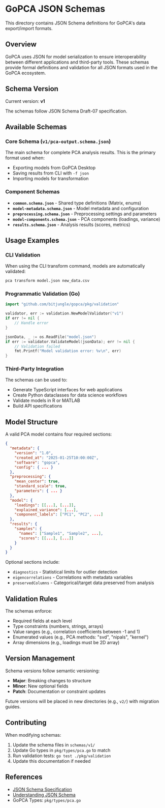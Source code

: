 # GoPCA JSON Schemas

This directory contains JSON Schema definitions for GoPCA's data export/import formats.

## Overview

GoPCA uses JSON for model serialization to ensure interoperability between different applications and third-party tools. These schemas provide formal definitions and validation for all JSON formats used in the GoPCA ecosystem.

## Schema Version

Current version: **v1**

The schemas follow JSON Schema Draft-07 specification.

## Available Schemas

### Core Schema (`v1/pca-output.schema.json`)
The main schema for complete PCA analysis results. This is the primary format used when:
- Exporting models from GoPCA Desktop
- Saving results from CLI with `-f json`
- Importing models for transformation

### Component Schemas

- **`common.schema.json`** - Shared type definitions (Matrix, enums)
- **`model-metadata.schema.json`** - Model metadata and configuration
- **`preprocessing.schema.json`** - Preprocessing settings and parameters
- **`model-components.schema.json`** - PCA components (loadings, variance)
- **`results.schema.json`** - Analysis results (scores, metrics)

## Usage Examples

### CLI Validation
When using the CLI transform command, models are automatically validated:
```bash
pca transform model.json new_data.csv
```

### Programmatic Validation (Go)
```go
import "github.com/bitjungle/gopca/pkg/validation"

validator, err := validation.NewModelValidator("v1")
if err != nil {
    // Handle error
}

jsonData, _ := os.ReadFile("model.json")
if err := validator.ValidateModel(jsonData); err != nil {
    // Validation failed
    fmt.Printf("Model validation error: %v\n", err)
}
```

### Third-Party Integration
The schemas can be used to:
- Generate TypeScript interfaces for web applications
- Create Python dataclasses for data science workflows
- Validate models in R or MATLAB
- Build API specifications

## Model Structure

A valid PCA model contains four required sections:

```json
{
  "metadata": {
    "version": "1.0",
    "created_at": "2025-01-25T10:00:00Z",
    "software": "gopca",
    "config": { ... }
  },
  "preprocessing": {
    "mean_center": true,
    "standard_scale": true,
    "parameters": { ... }
  },
  "model": {
    "loadings": [[...], [...]],
    "explained_variance": [...],
    "component_labels": ["PC1", "PC2", ...]
  },
  "results": {
    "samples": {
      "names": ["Sample1", "Sample2", ...],
      "scores": [[...], [...]]
    }
  }
}
```

Optional sections include:
- `diagnostics` - Statistical limits for outlier detection
- `eigencorrelations` - Correlations with metadata variables
- `preservedColumns` - Categorical/target data preserved from analysis

## Validation Rules

The schemas enforce:
- Required fields at each level
- Type constraints (numbers, strings, arrays)
- Value ranges (e.g., correlation coefficients between -1 and 1)
- Enumerated values (e.g., PCA methods: "svd", "nipals", "kernel")
- Array dimensions (e.g., loadings must be 2D array)

## Version Management

Schema versions follow semantic versioning:
- **Major**: Breaking changes to structure
- **Minor**: New optional fields
- **Patch**: Documentation or constraint updates

Future versions will be placed in new directories (e.g., `v2/`) with migration guides.

## Contributing

When modifying schemas:
1. Update the schema files in `schemas/v1/`
2. Update Go types in `pkg/types/pca.go` to match
3. Run validation tests: `go test ./pkg/validation`
4. Update this documentation if needed

## References

- [JSON Schema Specification](https://json-schema.org/draft/2020-12/json-schema-core.html)
- [Understanding JSON Schema](https://json-schema.org/understanding-json-schema/)
- GoPCA Types: `pkg/types/pca.go`